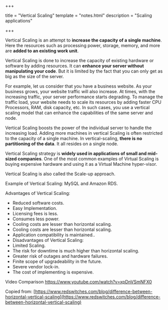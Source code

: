 +++

title = "Vertical Scaling"
template = "notes.html"
description = "Scaling applications"

+++

Vertical Scaling is an attempt to **increase the capacity of a single machine**. Here the resources such as processing power, storage, memory, and more are **added to an existing work unit**.

Vertical Scaling is done to increase the capacity of existing hardware or software by adding resources. It can **enhance your server without manipulating your code**. But it is limited by the fact that you can only get as big as the size of the server.

For example, let us consider that you have a business website. As your business grows, your website traffic will also increase. At times, with the increasing traffic, your server performance starts degrading. To manage the traffic load, your website needs to scale its resources by adding faster CPU Processors, RAM, disk capacity, etc. In such cases, you use a vertical scaling model that can enhance the capabilities of the same server and node.

Vertical Scaling boosts the power of the individual server to handle the increasing load. Adding more machines in vertical Scaling is often restricted to the capacity of a single machine. In vertical-scaling, **there is no partitioning of the data**. It all resides on a single node.

Vertical Scaling strategy is **widely used in applications of small and mid-sized companies**. One of the most common examples of Virtual Scaling is buying expensive hardware and using it as a Virtual Machine hyper-visor.

Vertical Scaling is also called the Scale-up approach.

Example of Vertical Scaling: MySQL and Amazon RDS.

Advantages of Vertical Scaling:
- Reduced software costs.
- Easy Implementation.
- Licensing fees is less.
- Consumes less power.
- Cooling costs are lesser than horizontal scaling.
- Cooling costs are lesser than horizontal scaling.
- Application compatibility is maintained..
- Disadvantages of Vertical Scaling:
- Limited Scaling.
- The risk for downtime is much higher than horizontal scaling.
- Greater risk of outages and hardware failures.
- Finite scope of upgradeability in the future.
- Severe vendor lock-in.
- The cost of implementing is expensive.

Video Comparison
https://www.youtube.com/watch?v=xpDnVSmNFX0

Copied from: [https://www.redswitches.com/blog/difference-between-horizontal-vertical-scaling](https://www.redswitches.com/blog/difference-between-horizontal-vertical-scaling)
